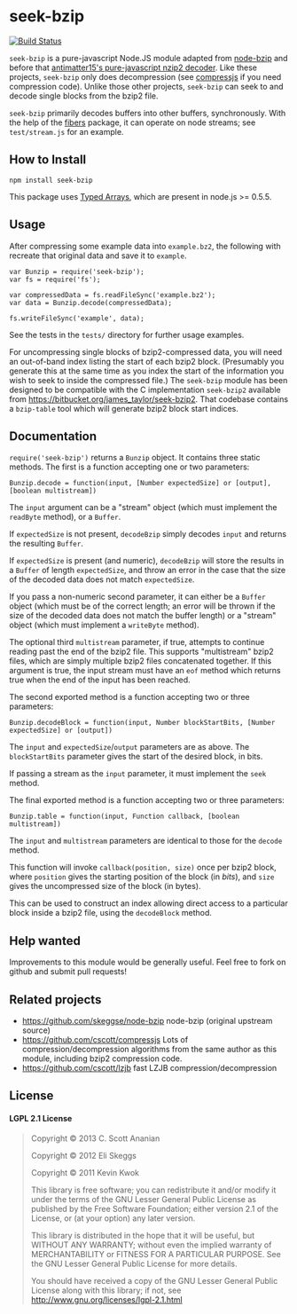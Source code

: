 # seek-bzip

[![Build Status](https://travis-ci.org/cscott/seek-bzip.png)](https://travis-ci.org/cscott/seek-bzip)

`seek-bzip` is a pure-javascript Node.JS module adapted from [node-bzip](https://github.com/skeggse/node-bzip) and before that [antimatter15's pure-javascript nzip2 decoder](https://github.com/antimatter15/bzip2.js).  Like these projects, `seek-bzip` only does decompression (see [compressjs](https://github.com/cscott/compressjs) if you need compression code).  Unlike those other projects, `seek-bzip` can seek to and decode single blocks from the bzip2 file.

`seek-bzip` primarily decodes buffers into other buffers, synchronously.
With the help of the [fibers](https://github.com/laverdet/node-fibers)
package, it can operate on node streams; see `test/stream.js` for an
example.

## How to Install

```
npm install seek-bzip
```

This package uses
[Typed Arrays](https://developer.mozilla.org/en-US/docs/JavaScript/Typed_arrays), which are present in node.js >= 0.5.5.

## Usage

After compressing some example data into `example.bz2`, the following with recreate that original data and save it to `example`.

```
var Bunzip = require('seek-bzip');
var fs = require('fs');

var compressedData = fs.readFileSync('example.bz2');
var data = Bunzip.decode(compressedData);

fs.writeFileSync('example', data);
```

See the tests in the `tests/` directory for further usage examples.

For uncompressing single blocks of bzip2-compressed data, you will need
an out-of-band index listing the start of each bzip2 block.  (Presumably
you generate this at the same time as you index the start of the information
you wish to seek to inside the compressed file.)  The `seek-bzip` module
has been designed to be compatible with the C implementation `seek-bzip2`
available from https://bitbucket.org/james_taylor/seek-bzip2.  That codebase
contains a `bzip-table` tool which will generate bzip2 block start indices.

## Documentation

`require('seek-bzip')` returns a `Bunzip` object.  It contains three static
methods.  The first is a function accepting one or two parameters:

`Bunzip.decode = function(input, [Number expectedSize] or [output], [boolean multistream])`

The `input` argument can be a "stream" object (which must implement the
`readByte` method), or a `Buffer`.

If `expectedSize` is not present, `decodeBzip` simply decodes `input` and
returns the resulting `Buffer`.

If `expectedSize` is present (and numeric), `decodeBzip` will store
the results in a `Buffer` of length `expectedSize`, and throw an error
in the case that the size of the decoded data does not match
`expectedSize`.

If you pass a non-numeric second parameter, it can either be a `Buffer`
object (which must be of the correct length; an error will be thrown if
the size of the decoded data does not match the buffer length) or
a "stream" object (which must implement a `writeByte` method).

The optional third `multistream` parameter, if true, attempts to continue
reading past the end of the bzip2 file.  This supports "multistream"
bzip2 files, which are simply multiple bzip2 files concatenated together.
If this argument is true, the input stream must have an `eof` method
which returns true when the end of the input has been reached.

The second exported method is a function accepting two or three parameters:

`Bunzip.decodeBlock = function(input, Number blockStartBits, [Number expectedSize] or [output])`

The `input` and `expectedSize`/`output` parameters are as above.
The `blockStartBits` parameter gives the start of the desired block, in bits.

If passing a stream as the `input` parameter, it must implement the
`seek` method.

The final exported method is a function accepting two or three parameters:

`Bunzip.table = function(input, Function callback, [boolean multistream])`

The `input` and `multistream` parameters are identical to those for the
`decode` method.

This function will invoke `callback(position, size)` once per bzip2 block,
where `position` gives the starting position of the block (in *bits*), and
`size` gives the uncompressed size of the block (in bytes).

This can be used to construct an index allowing direct access to a particular
block inside a bzip2 file, using the `decodeBlock` method.

## Help wanted

Improvements to this module would be generally useful.
Feel free to fork on github and submit pull requests!

## Related projects

* https://github.com/skeggse/node-bzip node-bzip (original upstream source)
* https://github.com/cscott/compressjs
  Lots of compression/decompression algorithms from the same author as this
  module, including bzip2 compression code.
* https://github.com/cscott/lzjb fast LZJB compression/decompression

## License

#### LGPL 2.1 License

> Copyright &copy; 2013 C. Scott Ananian
>
> Copyright &copy; 2012 Eli Skeggs
>
> Copyright &copy; 2011 Kevin Kwok
>
> This library is free software; you can redistribute it and/or
> modify it under the terms of the GNU Lesser General Public
> License as published by the Free Software Foundation; either
> version 2.1 of the License, or (at your option) any later version.
>
> This library is distributed in the hope that it will be useful,
> but WITHOUT ANY WARRANTY; without even the implied warranty of
> MERCHANTABILITY or FITNESS FOR A PARTICULAR PURPOSE.  See the GNU
> Lesser General Public License for more details.
>
> You should have received a copy of the GNU Lesser General Public
> License along with this library; if not, see
> http://www.gnu.org/licenses/lgpl-2.1.html
